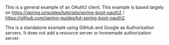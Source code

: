 This is a general example of an OAuth2 client.  This example is based largely on https://spring.io/guides/tutorials/spring-boot-oauth2 / https://github.com/spring-guides/tut-spring-boot-oauth2.

This is a standalone example using GitHub and Google as Authorization servers.  It does not add a resource server or homemade authorization server.